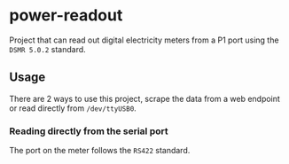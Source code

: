 # power-readout

Project that can read out digital electricity meters from a P1 port using the `DSMR 5.0.2` standard.  

## Usage

There are 2 ways to use this project, scrape the data from a web endpoint or read directly from `/dev/ttyUSB0`.  

### Reading directly from the serial port

The port on the meter follows the `RS422` standard.